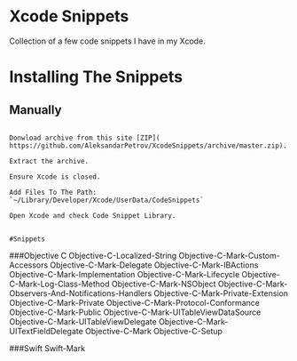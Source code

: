 # Xcode Snippets

Collection of a few code snippets I have in my Xcode.

# Installing The Snippets

## Manually
```

Donwload archive from this site [ZIP]( https://github.com/AleksandarPetrov/XcodeSnippets/archive/master.zip).

Extract the archive.

Ensure Xcode is closed.

Add Files To The Path: `~/Library/Developer/Xcode/UserData/CodeSnippets`

Open Xcode and check Code Snippet Library.


#Snippets
```

###Objective C
Objective-C-Localized-String
Objective-C-Mark-Custom-Accessors
Objective-C-Mark-Delegate
Objective-C-Mark-IBActions
Objective-C-Mark-Implementation
Objective-C-Mark-Lifecycle
Objective-C-Mark-Log-Class-Method
Objective-C-Mark-NSObject
Objective-C-Mark-Observers-And-Notifications-Handlers
Objective-C-Mark-Private-Extension
Objective-C-Mark-Private
Objective-C-Mark-Protocol-Conformance
Objective-C-Mark-Public
Objective-C-Mark-UITableViewDataSource
Objective-C-Mark-UITableViewDelegate
Objective-C-Mark-UITextFieldDelegate
Objective-C-Mark
Objective-C-Setup
	
###Swift
Swift-Mark
